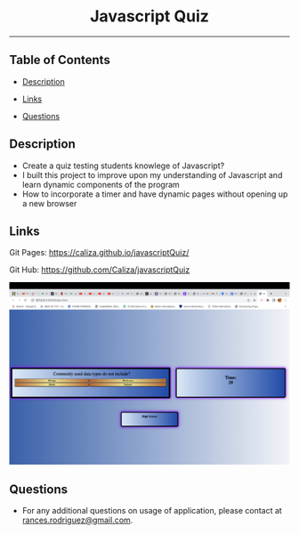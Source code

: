 <div align="center"><h1>Javascript Quiz</h1></div>
<hr />

## Table of Contents

  * [Description](#description)
  
  * [Links](#links)

  * [Questions](#questions)

## Description

- Create a quiz testing students knowlege of Javascript?
- I built this project to improve upon my understanding of Javascript and learn dynamic components of the program
- How to incorporate a timer and have dynamic pages without opening up a new browser

## Links
Git Pages: https://caliza.github.io/javascriptQuiz/

Git Hub: https://github.com/Caliza/javascriptQuiz

![PasswordGenerator!](./assets/images/javascripQuiz.jpg)

## Questions

- For any additional questions on usage of application, please contact at rances.rodriguez@gmail.com.